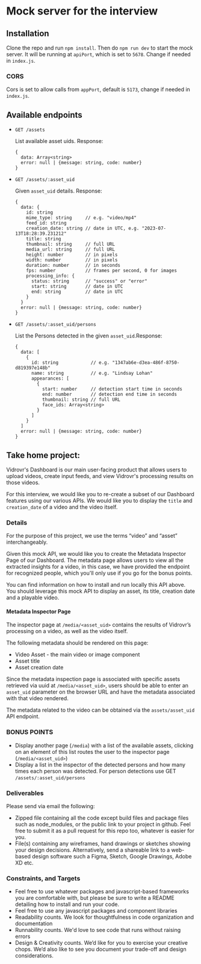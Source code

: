 # Mock server for the interview

## Installation

Clone the repo and run `npm install`. Then do `npm run dev` to start the mock server. It will be running at `apiPort`, which is set to `5678`. Change if needed in `index.js`.

### CORS

Cors is set to allow calls from `appPort`, default is `5173`, change if needed in `index.js`.

## Available endpoints

- `GET /assets`

  List available asset uids.
  Response:

  ```
  {
    data: Array<string>
    error: null | {message: string, code: number}
  }
  ```

- `GET /assets/:asset_uid`

  Given `asset_uid` details.
  Response:

  ```
  {
    data: {
      id: string
      mime_type: string     // e.g. "video/mp4"
      feed_id: string
      creation_date: string // date in UTC, e.g. "2023-07-13T18:28:39.231212"
      title: string
      thumbnail: string     // full URL
      media_url: string     // full URL
      height: number        // in pixels
      width: number         // in pixels
      duration: number      // in seconds
      fps: number           // frames per second, 0 for images
      processing_info: {
        status: string      // "success" or "error"
        start: string       // date in UTC
        end: string         // date in UTC
      }
    }
    error: null | {message: string, code: number}
  }
  ```

- `GET /assets/:asset_uid/persons`

  List the Persons detected in the given `asset_uid`.Response:

  ```
  {
    data: [
      {
        id: string            // e.g. "1347ab6e-d3ea-486f-8750-d819397e148b"
        name: string          // e.g. "Lindsay Lohan"
        appearances: [
          {
            start: number     // detection start time in seconds
            end: number       // detection end time in seconds
            thumbnail: string // full URL
            face_ids: Array<string>
          }
        ]
      }
    ]
    error: null | {message: string, code: number}
  }
  ```

## Take home project:

Vidrovr's Dashboard is our main user-facing product that allows users to upload videos, create input feeds, and view Vidrovr's processing results on those videos.

For this interview, we would like you to re-create a subset of our Dashboard features using our various APIs. We would like you to display the `title` and `creation_date` of a video and the video itself.


### Details

For the purpose of this project, we use the terms “video” and “asset” interchangeably.

Given this mock API, we would like you to create the Metadata Inspector Page of our Dashboard. The metadata page allows users to view all the extracted insights for a video, in this case, we have provided the endpoint for recognized people, which you'll only use if you go for the bonus points.

You can find information on how to install and run locally this API above. You should leverage this mock API to display an asset, its title, creation date and a playable video.

#### Metadata Inspector Page

The inspector page at `/media/<asset_uid>` contains the results of Vidrovr’s processing on a video, as well as the video itself.

The following metadata should be rendered on this page:

- Video Asset - the main video or image component
- Asset title
- Asset creation date

Since the metadata inspection page is associated with specific assets retrieved via uuid at `/media/<asset_uid>`, users should be able to enter an `asset_uid` parameter on the browser URL and have the metadata associated with that video rendered.

The metadata related to the video can be obtained via the `assets/asset_uid` API endpoint.

### BONUS POINTS
- Display another page (`/media`) with a list of the available assets, clicking on an element of this list routes the user to the inspector page (`/media/<asset_uid>`)
- Display a list in the inspector of the detected persons and how many times each person was detected. For person detections use GET `/assets/:asset_uid/persons`

### Deliverables

Please send via email the following:

- Zipped file containing all the code except build files and package files such as node_modules, or the public link to your project in github. Feel free to submit it as a pull request for this repo too, whatever is easier for you.
- File(s) containing any wireframes, hand drawings or sketches showing your design decisions. Alternatively, send a shareable link to a web-based design software such a Figma, Sketch, Google Drawings, Adobe XD etc.

### Constraints, and Targets

- Feel free to use whatever packages and javascript-based frameworks you are comfortable with, but please be sure to write a README detailing how to install and run your code.
- Feel free to use any javascript packages and component libraries
- Readability counts. We look for thoughtfulness in code organization and documentation
- Runnability counts. We'd love to see code that runs without raising errors
- Design & Creativity counts. We’d like for you to exercise your creative chops. We’d also like to see you document your trade-off and design considerations.
